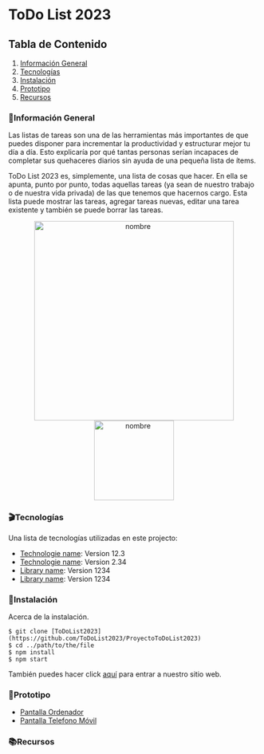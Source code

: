 # ToDo List 2023


## Tabla de Contenido
1. [Información General](#info-general)
2. [Tecnologías](#tecnologías)
3. [Instalación](#instalación)
4. [Prototipo](#Prototipo)
5. [Recursos](#recursos)

### :notebook:Información General

Las listas de tareas son una de las herramientas más importantes de que puedes disponer para incrementar la productividad y estructurar mejor tu día a día. Esto explicaría por qué tantas personas serían incapaces de completar sus quehaceres diarios sin ayuda de una pequeña lista de ítems.

ToDo List 2023 es, simplemente, una lista de cosas que hacer. En ella se apunta, punto por punto, todas aquellas tareas (ya sean de nuestro trabajo o de nuestra vida privada) de las que tenemos que hacernos cargo. Esta lista puede mostrar las tareas, agregar tareas nuevas, editar una tarea existente y también se puede borrar las tareas.
<p align="center"><img width="400" alt="nombre" src="https://github.com/ToDoList2023/ProyectoToDoList2023/blob/main/src/assets/img/pantalla_desktop.png"><img width="160" alt="nombre" src="https://github.com/ToDoList2023/ProyectoToDoList2023/blob/main/src/assets/img/pantalla_movil.png"></p>

### :clapper:Tecnologías

Una lista de tecnologías utilizadas en este projecto:
* [Technologie name](https://example.com): Version 12.3 
* [Technologie name](https://example.com): Version 2.34
* [Library name](https://example.com): Version 1234
* [Library name](https://example.com): Version 1234

### :minidisc:Instalación

Acerca de la instalación. 
```
$ git clone [ToDoList2023](https://github.com/ToDoList2023/ProyectoToDoList2023)
$ cd ../path/to/the/file
$ npm install
$ npm start
```
También puedes hacer click [aquí](https://example.com) para entrar a nuestro sitio web.

### :movie_camera:Prototipo

* [Pantalla Ordenador](https://www.figma.com/proto/QJNw4XKufx7OgwqloWiqN6/ProyectoToDoList2023?node-id=2%3A2&scaling=min-zoom&page-id=0%3A1&starting-point-node-id=2%3A2)
* [Pantalla Telefono Móvil](https://www.figma.com/proto/QJNw4XKufx7OgwqloWiqN6/ProyectoToDoList2023?node-id=10%3A5&scaling=scale-down&page-id=10%3A4&starting-point-node-id=10%3A5)

### :books:Recursos



